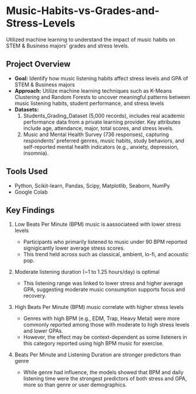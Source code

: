 # Music-Habits-vs-Grades-and-Stress-Levels
Utilized machine learning to understand the impact of music habits on STEM & Business majors' grades and stress levels.

## Project Overview 
- **Goal:** Identify how music listening habits affect stress levels and GPA of STEM & Business majors
- **Approach:** Utilize machine learning techniques such as K-Means Clustering and Random Forests to uncover meaningful patterns between music listening habits, student performance, 
                and stress levels
- **Datasets:**
    1. Students_Grading_Dataset (5,000 records), includes real academic performance data from a private learning provider. Key attributes include age, attendance, major, total scores, 
       and stress levels.
    2. Music and Mental Health Survey (736 responses), capturing respondents’ preferred genres, music habits, study behaviors, and self-reported mental health indicators (e.g., 
       anxiety, depression, insomnia).

## Tools Used
- Python, Scikit-learn, Pandas, Scipy, Matplotlib, Seaborn, NumPy
- Google Colab

## Key Findings
1. Low Beats Per Minute (BPM) music is aassociateed with lower stress levels
   - Participants who primarily listened to music under 90 BPM reported signigicantly lower average stress scores.
   - This trend held across such as classical, ambient, lo-fi, and acoustic pop.

2. Moderate listening duration (~1 to 1.25 hours/day) is optimal
   - This listening range was linked to lower stress and higher average GPA, suggesting moderate music consumption supports focus and recovery.

3. High Beats Per Minute (BPM) music correlate with higher stress levels
   - Genres with high BPM (e.g., EDM, Trap, Heavy Metal) were more commonly reported among those with moderate to high stress levels and lower GPAs.
   - However, the effect may be context-dependent as some listeners in this category reported using high BPM music for exercise.

4. Beats Per Minute and Listening Duration are stronger predictors than genre
   - While genre had influence, the models showed that BPM and daily listening time were the strongest predictors of both stress and GPA, more so than genre or user demographics.
